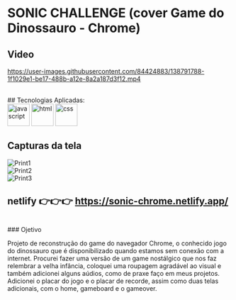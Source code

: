
# SONIC CHALLENGE (cover Game do Dinossauro - Chrome)

## Video



https://user-images.githubusercontent.com/84424883/138791788-1f1029e1-be17-488b-a12e-8a2a187d3f12.mp4



<br>
## Tecnologias Aplicadas:
<div style="display=inline-block">
<img src="https://cdn.iconscout.com/icon/free/png-256/javascript-2752148-2284965.png" alt="javascript"width="50px" height="50px" >
         <img src="https://cdn.iconscout.com/icon/free/png-64/html5-2038876-1720089.png" alt="html"width="50px" height="50px" >
         <img src="https://cdn.jsdelivr.net/gh/devicons/devicon/icons/css3/css3-original-wordmark.svg" alt="css" width="50px" height="50px" >
 </div>

## Capturas da tela


![Print1](https://user-images.githubusercontent.com/84424883/138791684-7a44030b-fc07-4907-8a1e-79d8187668fd.png) <br>
![Print2](https://user-images.githubusercontent.com/84424883/138791693-2c84a612-f75c-4877-9fde-42cf118ccdcd.png) <br>
![Print3](https://user-images.githubusercontent.com/84424883/138791696-a18b661c-5ff7-46f1-91ad-caddf398893c.png) <br>

## netlify 👉👉👉 https://sonic-chrome.netlify.app/



<br>
### Ojetivo

Projeto de reconstrução do game do navegador Chrome, o conhecido jogo do dinossauro que é disponibilizado quando estamos sem conexão com a internet.
Procurei fazer uma versão de um game nostálgico que nos faz relembrar a velha infância, coloquei uma roupagem agradável ao visual e também adicionei alguns aúdios, como de praxe faço em meus projetos.
Adicionei o placar do jogo e o placar de recorde, assim como duas telas adicionais, com o home, gameboard e o gameover.

